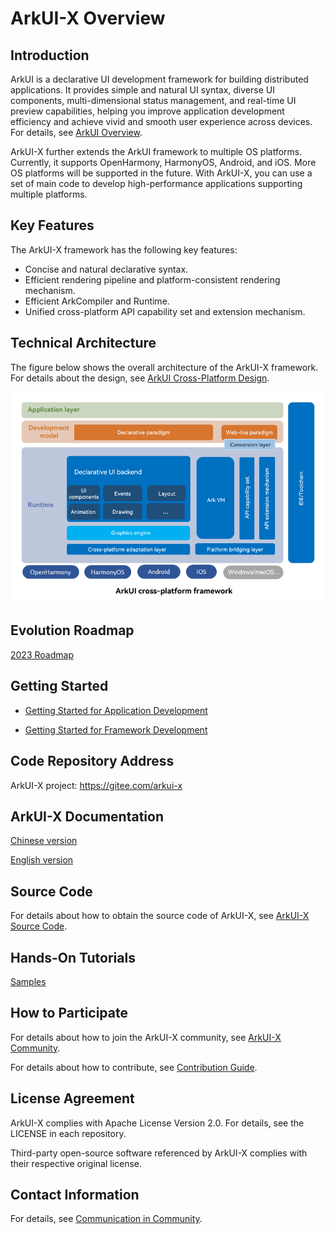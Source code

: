 # ArkUI-X Overview

## Introduction

ArkUI is a declarative UI development framework for building distributed applications. It provides simple and natural UI syntax, diverse UI components, multi-dimensional status management, and real-time UI preview capabilities, helping you improve application development efficiency and achieve vivid and smooth user experience across devices. For details, see [ArkUI Overview](https://gitee.com/openharmony/docs/blob/master/en/application-dev/ui/arkui-overview.md).

ArkUI-X further extends the ArkUI framework to multiple OS platforms. Currently, it supports OpenHarmony, HarmonyOS, Android, and iOS. More OS platforms will be supported in the future. With ArkUI-X, you can use a set of main code to develop high-performance applications supporting multiple platforms.

## Key Features

The ArkUI-X framework has the following key features:

- Concise and natural declarative syntax.
- Efficient rendering pipeline and platform-consistent rendering mechanism.
- Efficient ArkCompiler and Runtime.
- Unified cross-platform API capability set and extension mechanism.

## Technical Architecture

The figure below shows the overall architecture of the ArkUI-X framework. For details about the design, see [ArkUI Cross-Platform Design](./framework-dev/design/design-overview.md).

<img src="figures/ArkUI-X.png" alt="ArkUI-X architecture" style="zoom:80%;" />

## Evolution Roadmap

[2023 Roadmap](roadmap/ArkUI-X-roadmap-2023.md)

## Getting Started

* [Getting Started for Application Development](application-dev/quick-start/start-overview.md)

* [Getting Started for Framework Development](framework-dev/quick-start/start-overview.md)

## Code Repository Address

ArkUI-X project: https://gitee.com/arkui-x

## ArkUI-X Documentation

[Chinese version](../zh-cn/README.md)

[English version](README.md)


## Source Code

For details about how to obtain the source code of ArkUI-X, see [ArkUI-X Source Code](https://gitee.com/arkui-x/manifest/blob/master/README-EN.md).

## Hands-On Tutorials

[Samples](https://gitee.com/arkui-x/samples)

## How to Participate

For details about how to join the ArkUI-X community, see [ArkUI-X Community](https://gitee.com/arkui-x/community).

For details about how to contribute, see [Contribution Guide](contribute/README.md).

## License Agreement

ArkUI-X complies with Apache License Version 2.0. For details, see the LICENSE in each repository.

Third-party open-source software referenced by ArkUI-X complies with their respective original license.

## Contact Information

For details, see [Communication in Community](contribute/communication-in-community.md).
